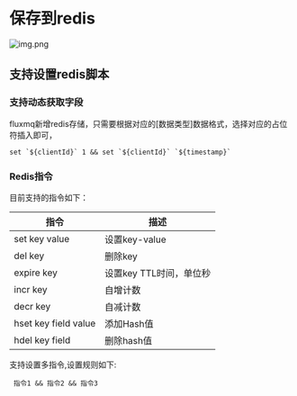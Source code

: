 # 保存到redis

![img.png](@site/static/images/gzyq/action/redis-new.png)
##  支持设置redis脚本

### 支持动态获取字段
fluxmq新增redis存储，只需要根据对应的[数据类型]数据格式，选择对应的占位符插入即可，

```SHELL
set `${clientId}` 1 && set `${clientId}` `${timestamp}`
```

### Redis指令



目前支持的指令如下：

| 指令                   | 描述              |
|----------------------|-----------------|
| set key value        | 设置key-value     |
| del key              | 删除key           | 
| expire key           | 设置key TTL时间，单位秒 | 
| incr key             | 自增计数            | 
| decr key             | 自减计数            | 
| hset key field value | 添加Hash值         |
| hdel key field  | 删除hash值         |


支持设置多指令,设置规则如下:

```SHELL
 指令1 && 指令2 && 指令3
```

